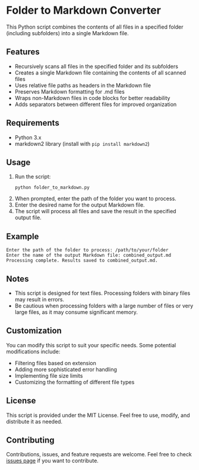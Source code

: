 # Folder to Markdown Converter

This Python script combines the contents of all files in a specified folder (including subfolders) into a single Markdown file.

## Features

- Recursively scans all files in the specified folder and its subfolders
- Creates a single Markdown file containing the contents of all scanned files
- Uses relative file paths as headers in the Markdown file
- Preserves Markdown formatting for .md files
- Wraps non-Markdown files in code blocks for better readability
- Adds separators between different files for improved organization

## Requirements

- Python 3.x
- markdown2 library (install with `pip install markdown2`)

## Usage

1. Run the script:
   ```
   python folder_to_markdown.py
   ```
2. When prompted, enter the path of the folder you want to process.
3. Enter the desired name for the output Markdown file.
4. The script will process all files and save the result in the specified output file.

## Example

```
Enter the path of the folder to process: /path/to/your/folder
Enter the name of the output Markdown file: combined_output.md
Processing complete. Results saved to combined_output.md.
```

## Notes

- This script is designed for text files. Processing folders with binary files may result in errors.
- Be cautious when processing folders with a large number of files or very large files, as it may consume significant memory.

## Customization

You can modify this script to suit your specific needs. Some potential modifications include:

- Filtering files based on extension
- Adding more sophisticated error handling
- Implementing file size limits
- Customizing the formatting of different file types

## License

This script is provided under the MIT License. Feel free to use, modify, and distribute it as needed.

## Contributing

Contributions, issues, and feature requests are welcome. Feel free to check [issues page](https://github.com/yourusername/folder-to-markdown/issues) if you want to contribute.
